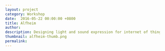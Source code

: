 ```yaml
---
layout: project
category: Workshop
date:  2016-05-22 00:00:00 +0800
title: Alfheim
author:
description: Designing light and sound expression for internet of things (IoT) at Hidden Local Workshop held by National Taiwan University IoX Center collaborated with TU/e.
thumbnail: alfheim-thumb.png
permalink:
---
```

